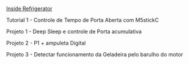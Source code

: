 [Inside Refrigerator](https://blog.arduino.cc/2019/09/25/logging-refrigerator-temperature-with-arduino/)

Tutorial 1 - Controle de Tempo de Porta Aberta com M5stickC

Projeto 1 - Deep Sleep e controle de Porta acumulativa

Projeto 2 - P1 + ampuleta Digital

Projeto 3 - Detectar funcionamento da Geladeira pelo barulho do motor


